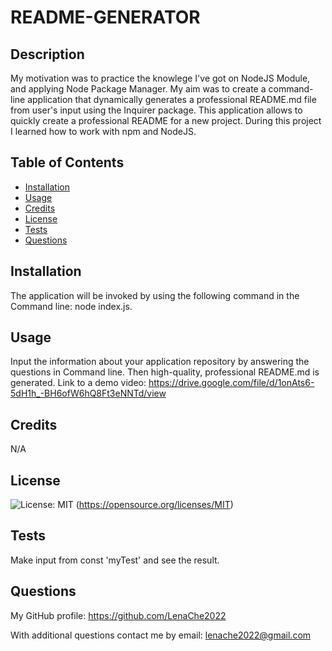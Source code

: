 # README-GENERATOR     

## Description

My motivation was to practice the knowlege I've got on NodeJS Module, and applying Node Package Manager.
My aim was to create a command-line application that dynamically generates a professional README.md file from user's input using the Inquirer package.
This application allows to quickly create a professional README for a new project.
During this project I learned how to work with npm and NodeJS.

## Table of Contents

- [Installation](#installation)
- [Usage](#usage)
- [Credits](#credits)
- [License](#license)
- [Tests](#tests)
- [Questions](#questions)

## Installation

The application will be invoked by using the following command in the Command line: node index.js.

## Usage

Input the information about your application repository by answering the questions in Command line. Then high-quality, professional README.md is generated.
Link to a demo video:
https://drive.google.com/file/d/1onAts6-5dH1h_-BH6ofW6hQ8Ft3eNNTd/view

## Credits

N/A


## License
  
  ![License: MIT](https://img.shields.io/badge/License-MIT-yellow.svg)
  (https://opensource.org/licenses/MIT)

## Tests

Make input from const 'myTest' and see the result.

## Questions

My GitHub profile: https://github.com/LenaChe2022

With additional questions contact me by email:
lenache2022@gmail.com
